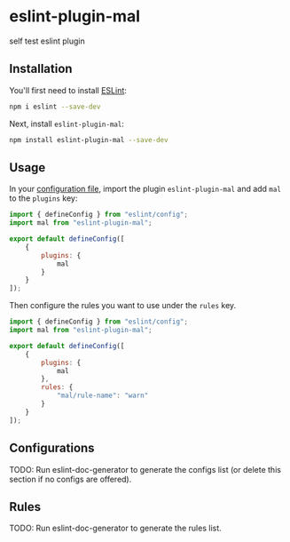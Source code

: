 # eslint-plugin-mal

self test eslint plugin

## Installation

You'll first need to install [ESLint](https://eslint.org/):

```sh
npm i eslint --save-dev
```

Next, install `eslint-plugin-mal`:

```sh
npm install eslint-plugin-mal --save-dev
```

## Usage

In your [configuration file](https://eslint.org/docs/latest/use/configure/configuration-files#configuration-file), import the plugin `eslint-plugin-mal` and add `mal` to the `plugins` key:

```js
import { defineConfig } from "eslint/config";
import mal from "eslint-plugin-mal";

export default defineConfig([
    {
        plugins: {
            mal
        }
    }
]);
```


Then configure the rules you want to use under the `rules` key.

```js
import { defineConfig } from "eslint/config";
import mal from "eslint-plugin-mal";

export default defineConfig([
    {
        plugins: {
            mal
        },
        rules: {
            "mal/rule-name": "warn"
        }
    }
]);
```



## Configurations

<!-- begin auto-generated configs list -->
TODO: Run eslint-doc-generator to generate the configs list (or delete this section if no configs are offered).
<!-- end auto-generated configs list -->



## Rules

<!-- begin auto-generated rules list -->
TODO: Run eslint-doc-generator to generate the rules list.
<!-- end auto-generated rules list -->


